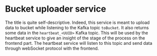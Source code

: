 # Bucket uploader service

The title is quite self-descriptive. Indeed, this service is meant to upload data to bucket while listening to the Kafka
topic `toBucket`. It also returns some data in the `heartbeat_<UUID>` Kafka topic. This will be used by the heartbeat service 
to give an insight of the stage of the process on the frontend part. The heartbeat service will listen to this topic and send 
data through webSocket protocol with the frontend. 